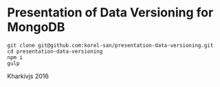 # Presentation of Data Versioning for MongoDB

```
git clone git@github.com:korel-san/presentation-data-versioning.git
cd presentation-data-versioning
npm i
gulp
```

Kharkivjs 2016
